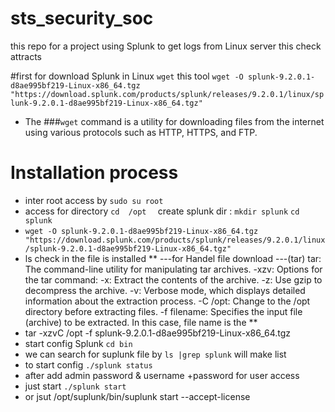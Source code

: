 # sts_security_soc
this repo for a project using Splunk to get logs from Linux server this check attracts 

#first for download Splunk in Linux `wget` this tool ` wget -O splunk-9.2.0.1-d8ae995bf219-Linux-x86_64.tgz "https://download.splunk.com/products/splunk/releases/9.2.0.1/linux/splunk-9.2.0.1-d8ae995bf219-Linux-x86_64.tgz" `

* The ###`wget` command is a utility for downloading files from the internet using various protocols such as HTTP, HTTPS, and FTP.
# Installation process
* inter root access by `sudo su root`
* access for  directory  `cd  /opt  ` create splunk dir : `mkdir splunk`  `cd splunk` 
*  ` wget -O splunk-9.2.0.1-d8ae995bf219-Linux-x86_64.tgz "https://download.splunk.com/products/splunk/releases/9.2.0.1/linux/splunk-9.2.0.1-d8ae995bf219-Linux-x86_64.tgz" `
* ls check in the file is installed
** ---for Handel file download ---(tar)
     tar: The command-line utility for manipulating tar archives.
     -xzv: Options for the tar command:
     -x: Extract the contents of the archive.
     -z: Use gzip to decompress the archive.
     -v: Verbose mode, which displays detailed information about the extraction process.
     -C /opt: Change to the /opt directory before extracting files.
     -f filename: Specifies the input file (archive) to be extracted. In this case, file name is the 
**
* tar -xzvC /opt -f splunk-9.2.0.1-d8ae995bf219-Linux-x86_64.tgz
* start config  Splunk `cd bin` 
* we can search for  suplunk file by `ls |grep splunk` will make list
* to start config `./splunk status`
* after add admin password & username +password for user access
* just start `./splunk start`
* or jsut /opt/suplunk/bin/suplunk start --accept-license

